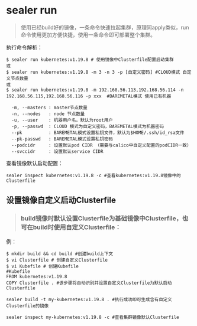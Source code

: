 # sealer run
> 使用已经build好的镜像，一条命令快速拉起集群，原理同apply类似，run命令使用更加方便快捷，使用一条命令即可部署整个集群。

执行命令解析：

```shell
$ sealer run kubernetes:v1.19.8 # 使用镜像中Clusterfile配置启动集群
或
$ sealer run kubernetes:v1.19.8 -m 3 -n 3 -p [自定义密码] #CLOUD模式 自定义节点数量
或
$ sealer run kubernetes:v1.19.8 -m 192.168.56.113,192.168.56.114 -n 192.168.56.115,192.168.56.116 -p xxx  #BAREMETAL模式 使用已有机器

  -m, --masters : master节点数量
  -n, --nodes   : node 节点数量
  -u, --user    : 机器用户名，默认为root用户
  -p, --passwd  : CLOUD 模式为自定义密码，BAREMETAL模式为机器密码
  --pk          : BAREMETAL模式设置私钥文件，默认为$HOME/.ssh/id_rsa文件
  --pk-passwd   : BAREMETAL模式设置私钥密码
  --podcidr     : 设置默认pod CIDR （需要与calico中自定义配置的podCIDR一致）
  --svccidr     : 设置默认service CIDR
```

查看镜像默认启动配置：

```shell
sealer inspect kubernetes:v1.19.8 -c #查看kubernetes:v1.19.8镜像中的Clusterfile
```

## 设置镜像自定义启动Clusterfile

> ### build镜像时默认设置Clusterfile为基础镜像中Clusterfile，也可在build时使用自定义Clusterfile：

例：

```shell
$ mkdir build && cd build #创建build上下文
$ vi Clusterfile # 创建自定义Clusterfile
$ vi Kubefile # 创建Kubefile
#Kubefile
FROM kubernetes:v1.19.8
COPY Clusterfile . #该步骤将自动识别并设置自定义Clusterfile为默认启动Clusterfile
```

```shell
sealer build -t my-kubernetes:v1.19.8 . #执行成功即可生成含有自定义Clusterfile的镜像

sealer inspect my-kubernetes:v1.19.8 -c #查看集群镜像默认Clusterfile
```